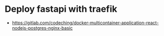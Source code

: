 # Deploy fastapi with traefik 


- https://gitlab.com/codeching/docker-multicontainer-application-react-nodejs-postgres-nginx-basic
